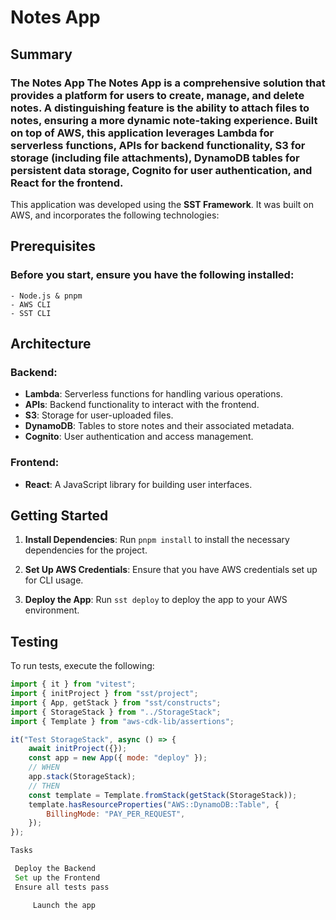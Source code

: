# Notes App #

## Summary ##
### The **Notes App** The Notes App is a comprehensive solution that provides a platform for users to create, manage, and delete notes. A distinguishing feature is the ability to attach files to notes, ensuring a more dynamic note-taking experience. Built on top of AWS, this application leverages Lambda for serverless functions, APIs for backend functionality, S3 for storage (including file attachments), DynamoDB tables for persistent data storage, Cognito for user authentication, and React for the frontend.

This application was developed using the **SST Framework**. It was built on AWS, and incorporates the following technologies:

## Prerequisites ##

### Before you start, ensure you have the following installed: ###

    - Node.js & pnpm
    - AWS CLI
    - SST CLI

## Architecture ##
### Backend:
- **Lambda**: Serverless functions for handling various operations.
- **APIs**: Backend functionality to interact with the frontend.
- **S3**: Storage for user-uploaded files.
- **DynamoDB**: Tables to store notes and their associated metadata.
- **Cognito**: User authentication and access management.
### Frontend:
- **React**: A JavaScript library for building user interfaces.

## Getting Started ##

1. **Install Dependencies**:
   Run `pnpm install` to install the necessary dependencies for the project.

2. **Set Up AWS Credentials**:
   Ensure that you have AWS credentials set up for CLI usage.

3. **Deploy the App**:
   Run `sst deploy` to deploy the app to your AWS environment.

## Testing ##

To run tests, execute the following:

```javascript
import { it } from "vitest";
import { initProject } from "sst/project";
import { App, getStack } from "sst/constructs";
import { StorageStack } from "../StorageStack"; 
import { Template } from "aws-cdk-lib/assertions";

it("Test StorageStack", async () => {
    await initProject({});
    const app = new App({ mode: "deploy" });
    // WHEN 
    app.stack(StorageStack);
    // THEN 
    const template = Template.fromStack(getStack(StorageStack));
    template.hasResourceProperties("AWS::DynamoDB::Table", { 
        BillingMode: "PAY_PER_REQUEST",
    }); 
});

Tasks

 Deploy the Backend
 Set up the Frontend
 Ensure all tests pass

     Launch the app

